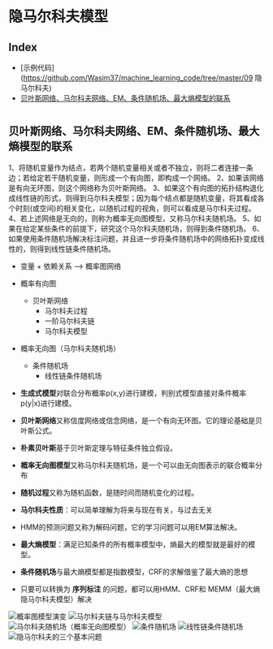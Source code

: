 隐马尔科夫模型
===

Index
---
<!-- TOC -->


- [示例代码](https://github.com/Wasim37/machine_learning_code/tree/master/09 隐马尔科夫)
- [贝叶斯网络、马尔科夫网络、EM、条件随机场、最大熵模型的联系](#马尔科夫相关知识整理)

<!-- /TOC -->

# <h2 id="马尔科夫相关知识整理">贝叶斯网络、马尔科夫网络、EM、条件随机场、最大熵模型的联系</h2>



1、将随机变量作为结点，若两个随机变量相关或者不独立，则将二者连接一条边；若给定若干随机变量，则形成一个有向图，即构成一个网络。
2、如果该网络是有向无环图，则这个网络称为贝叶斯网络。
3、如果这个有向图的拓扑结构退化成线性链的形式，则得到马尔科夫模型；因为每个结点都是随机变量，将其看成各个时刻(或空间)的相关变化，以随机过程的视角，则可以看成是马尔科夫过程。
4、若上述网络是无向的，则称为概率无向图模型，又称马尔科夫随机场。
5、如果在给定某些条件的前提下，研究这个马尔科夫随机场，则得到条件随机场。
6、如果使用条件随机场解决标注问题，并且进一步将条件随机场中的网络拓扑变成线性的，则得到线性链条件随机场。

- 变量 + 依赖关系 --> 概率图网络
 - 概率有向图
   - 贝叶斯网络
     - 马尔科夫过程
     - 一阶马尔科夫链
     - 马尔科夫模型
 - 概率无向图（马尔科夫随机场）
   - 条件随机场
     - 线性链条件随机场


- **生成式模型**对联合分布概率p(x,y)进行建模，判别式模型直接对条件概率p(y|x)进行建模。
- **贝叶斯网络**又称信度网络或信念网络，是一个有向无环图。它的理论基础是贝叶斯公式。
- **朴素贝叶斯**基于贝叶斯定理与特征条件独立假设。
- **概率无向图模型**又称马尔科夫随机场，是一个可以由无向图表示的联合概率分布
- **随机过程**又称为随机函数，是随时间而随机变化的过程。
- **马尔科夫性质**：可以简单理解为将来与现在有关，与过去无关
- HMM的预测问题又称为解码问题，它的学习问题可以用EM算法解决。
- **最大熵模型**：满足已知条件的所有概率模型中，熵最大的模型就是最好的模型。
- **条件随机场**与最大熵模型都是指数模型，CRF的求解借鉴了最大熵的思想
- 只要可以转换为 **序列标注** 的问题，都可以用HMM、CRF和 MEMM（最大熵隐马尔科夫模型）解决

![概率图模型演变](http://7xvfir.com1.z0.glb.clouddn.com/HMM/自然语言处理概率图模型的演变.png)
![马尔科夫链与马尔科夫模型](http://7xvfir.com1.z0.glb.clouddn.com/HMM/马尔科夫模型.png)
![马尔科夫随机场（概率无向图模型）](http://7xvfir.com1.z0.glb.clouddn.com/HMM/马尔科夫随机场.png)
![条件随机场](http://7xvfir.com1.z0.glb.clouddn.com/HMM/条件随机场.png)
![线性链条件随机场](http://7xvfir.com1.z0.glb.clouddn.com/HMM/线性链条件随机场.png)
![隐马尔科夫的三个基本问题](http://7xvfir.com1.z0.glb.clouddn.com/HMM/隐马尔科夫的三个基本问题.png)